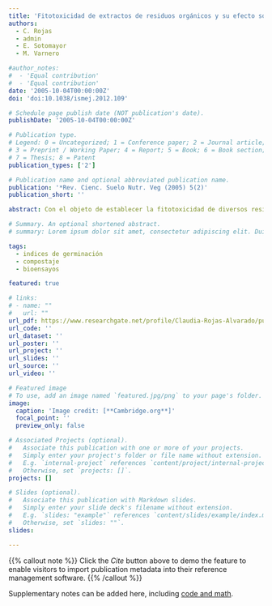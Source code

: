 ```yaml
---
title: 'Fitotoxicidad de extractos de residuos orgánicos y su efecto sobre el índice de germinación de rabanito y pepino'
authors: 
  - C. Rojas
  - admin
  - E. Sotomayor
  - M. Varnero

#author_notes:
#  - 'Equal contribution'
#  - 'Equal contribution'
date: '2005-10-04T00:00:00Z'
doi: 'doi:10.1038/ismej.2012.109'

# Schedule page publish date (NOT publication's date).
publishDate: '2005-10-04T00:00:00Z'

# Publication type.
# Legend: 0 = Uncategorized; 1 = Conference paper; 2 = Journal article;
# 3 = Preprint / Working Paper; 4 = Report; 5 = Book; 6 = Book section;
# 7 = Thesis; 8 = Patent
publication_types: ['2']

# Publication name and optional abbreviated publication name.
publication: '*Rev. Cienc. Suelo Nutr. Veg (2005) 5(2)'
publication_short: ''

abstract: Con el objeto de establecer la fitotoxicidad de diversos residuos orgánicos, se evaluó el índice de germinación (IG) de las especies de rabanito (cv. Cherry Bell) y pepino (cv. Marketer). Utilizando los residuos de semilleros de hinojo (H), semilleros de puerro (Pu), semilleros de zapallo (Z), semilleros de lechuga (L), cáscara de almendra (Ca), cáscara de arroz (Caz), orujo (O), viruta (V) y aserrín (A). Se prepararon tres suspensiones-diluciones en proporción de 1:5; 1:10 y 1:15 y se compararon con un testigo con agua destilada, para H, Pu, Z, Ca, B. Con los restantes residuos, debido a su alta capacidad de absorción de agua, no se hizo la dilución 1:5. Los resultados obtenidos indican para ambas especies un aumento en los índices de germinación a medida que aumenta la dilución, siendo menor en rabanito. Según los índices de germinación de rabanito en diluciones 1:15, los residuos de H, Pu, Z, L, B y V no superan el 50% de germinación, lo que indicaría una alta fitotoxicidad de los residuos (Emino y Warman, 2004), mientras que los resultados de A y Ca se encuentran entre 50 y 62% definido como fitotoxicidad moderada y Caz presentó el mayor índice de germinación (97%) por lo que no presenta fitotoxicidad.

# Summary. An optional shortened abstract.
# summary: Lorem ipsum dolor sit amet, consectetur adipiscing elit. Duis posuere tellus ac convallis placerat. Proin tincidunt magna sed ex sollicitudin condimentum.

tags:
  - indices de germinación 
  - compostaje
  - bioensayos

featured: true

# links:
# - name: ""
#   url: ""
url_pdf: https://www.researchgate.net/profile/Claudia-Rojas-Alvarado/publication/268516958_FITOTOXICIDAD_DE_EXTRACTOS_DE_RESIDUOS_ORGANICOS_Y_SU_EFECTO_SOBRE_EL_INDICE_DE_GERMINACION_DE_RABANITO_Y_PEPINO/links/547636730cf29afed6141f69/FITOTOXICIDAD-DE-EXTRACTOS-DE-RESIDUOS-ORGANICOS-Y-SU-EFECTO-SOBRE-EL-INDICE-DE-GERMINACION-DE-RABANITO-Y-PEPINO.pdf
url_code: ''
url_dataset: ''
url_poster: ''
url_project: ''
url_slides: ''
url_source: ''
url_video: ''

# Featured image
# To use, add an image named `featured.jpg/png` to your page's folder.
image:
  caption: 'Image credit: [**Cambridge.org**]'
  focal_point: ''
  preview_only: false

# Associated Projects (optional).
#   Associate this publication with one or more of your projects.
#   Simply enter your project's folder or file name without extension.
#   E.g. `internal-project` references `content/project/internal-project/index.md`.
#   Otherwise, set `projects: []`.
projects: []

# Slides (optional).
#   Associate this publication with Markdown slides.
#   Simply enter your slide deck's filename without extension.
#   E.g. `slides: "example"` references `content/slides/example/index.md`.
#   Otherwise, set `slides: ""`.
slides:

---
```


{{% callout note %}}
Click the _Cite_ button above to demo the feature to enable visitors to import publication metadata into their reference management software.
{{% /callout %}}

Supplementary notes can be added here, including [code and math](https://wowchemy.com/docs/content/writing-markdown-latex/).

